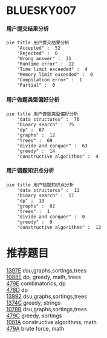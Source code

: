 # BLUESKY007

<!-- tabs:start -->



#### **用户提交结果分析**

```mermaid
pie title 用户提交结果分析
    "Accepted" :  52
    "Rejected" :  0
    "Wrong answer" :  31
    "Runtime error" :  12
    "Time limit exceeded" :  4
    "Memory limit exceeded" :  0
    "Compilation error" :  1
    "Partial" :  0
```

#### **用户做题类型偏好分析**

```mermaid
pie title 用户做题类型偏好分析
    "data structures" :  70
    "binary search" :  75
    "dp" :  67
    "graphs" :  12
    "trees" :  69
    "divide and conquer" :  63
    "greedy" :  14
    "constructive algorithms" :  4
```
#### **用户错题知识点分析**

```mermaid
pie title 用户错题知识点分析
    "data structures" :  11
    "binary search" :  17
    "dp" :  13
    "graphs" :  02
    "trees" :  1
    "divide and conquer" :  0
    "greedy" :  9
    "constructive algorithms" :  12
```



<!-- tabs:end -->
# 推荐题目
[1397E](https://codeforces.com/contest/1397/problem/E)		dsu,graphs,sortings,trees		  
[1088E](https://codeforces.com/contest/1088/problem/E)		dp,
                        greedy,
                        math,
                        trees		  
[479E](https://codeforces.com/contest/479/problem/E)		combinatorics,
                        dp		  
[478D](https://codeforces.com/contest/478/problem/D)		dp		  
[13992](https://codeforces.com/contest/1399/problem/2)		dsu,graphs,sortings,trees		  
[1374C](https://codeforces.com/contest/1374/problem/C)		greedy,
                        strings		  
[1078B](https://codeforces.com/contest/1078/problem/B)		dsu,graphs,sortings,trees		  
[479C](https://codeforces.com/contest/479/problem/C)		greedy,
                        sortings		  
[1081A](https://codeforces.com/contest/1081/problem/A)		constructive algorithms,
                        math		  
[479A](https://codeforces.com/contest/479/problem/A)		brute force,
                        math		  
